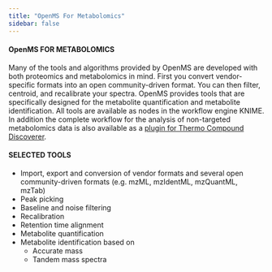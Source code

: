 ```yaml
---
title: "OpenMS For Metabolomics"
sidebar: false
---
```


#### OpenMS FOR METABOLOMICS

Many of the tools and algorithms provided by OpenMS are developed with both proteomics and metabolomics in mind. First you convert vendor-specific formats into an open community-driven format. You can then filter, centroid, and recalibrate your spectra. OpenMS provides tools that are specifically designed for the metabolite quantification and metabolite identification. All tools are available as nodes in the workflow engine KNIME. In addition the complete workflow for the analysis of non-targeted metabolomics data is also available as a [plugin for Thermo Compound Discoverer](/getting-started/p-and-c-discoverer).

#### SELECTED TOOLS

- Import, export and conversion of vendor formats and several open community-driven formats (e.g. mzML, mzIdentML, mzQuantML, mzTab)
- Peak picking
- Baseline and noise filtering
- Recalibration
- Retention time alignment
- Metabolite quantification
- Metabolite identification based on
    - Accurate mass
    - Tandem mass spectra
